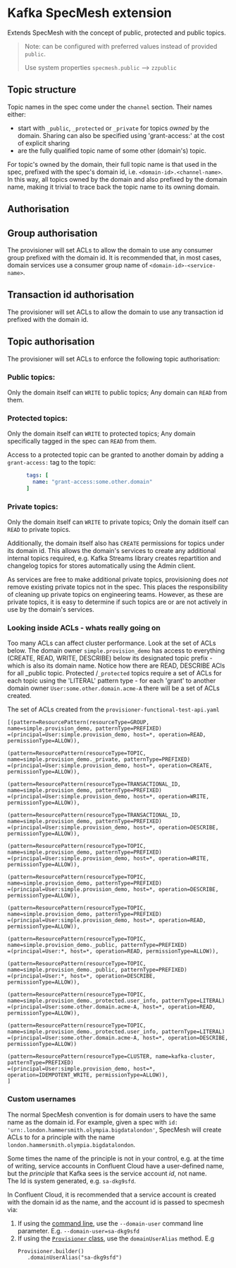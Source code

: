 # Kafka SpecMesh extension

Extends SpecMesh with the concept of public, protected and public topics. 

> Note: can be configured with preferred values instead of provided `public`. 
> 
> Use system properties `specmesh.public` --> `zzpublic` 

## Topic structure

Topic names in the spec come under the `channel` section. Their names either:

 * start with `_public`, `_protected` or `_private` for topics _owned_ by the domain. Sharing can also be specified using 'grant-access:' at the cost of explicit sharing 
 * are the fully qualified topic name of some other (domain's) topic.
 
For topic's owned by the domain, their full topic name is that used in the spec, prefixed with the spec's domain id, 
i.e. `<domain-id>.<channel-name>`.  In this way, all topics owned by the domain and also prefixed by the domain name,
making it trivial to trace back the topic name to its owning domain. 

## Authorisation

## Group authorisation

The provisioner will set ACLs to allow the domain to use any consumer group prefixed with the domain id.
It is recommended that, in most cases, domain services use a consumer group name of `<domain-id>-<service-name>`.

## Transaction id authorisation

The provisioner will set ACLs to allow the domain to use any transaction id prefixed with the domain id. 

## Topic authorisation

The provisioner will set ACLs to enforce the following topic authorisation:

### Public topics:

Only the domain itself can `WRITE` to public topics; Any domain can `READ` from them.

### Protected topics:

Only the domain itself can `WRITE` to protected topics; Any domain specifically tagged in the spec can `READ` from them.

Access to a protected topic can be granted to another domain by adding a `grant-access:` tag to the topic:

```yaml
      tags: [
        name: "grant-access:some.other.domain"
      ]
```

### Private topics:

Only the domain itself can `WRITE` to private topics; Only the domain itself can `READ` to private topics.

Additionally, the domain itself also has `CREATE` permissions for topics under its domain id. 
This allows the domain's services to create any additional internal topics required, e.g. Kafka Streams 
library creates repartition and changelog topics for stores automatically using the Admin client.

As services are free to make additional private topics, provisioning does _not_ remove existing private topics not in the spec.
This places the responsibility of cleaning up private topics on engineering teams. However, as these are private
topics, it is easy to determine if such topics are or are not actively in use by the domain's services.

### Looking inside ACLs - whats really going on

Too many ACLs can affect cluster performance. Look at the set of ACLs below.  The domain owner `simple.provision_demo` has access to everything (CREATE, READ, WRITE, DESCRIBE) below its designated topic prefix -  which is also its domain name. Notice how there are READ, DESCRIBE ACls for all _public topic. Protected /`_protected` topics require a set of ACLs for each topic using the 'LITERAL' pattern type - for each 'grant' to another domain owner `User:some.other.domain.acme-A` there will be a set of ACLs created.


The set of ACLs created from the `provisioner-functional-test-api.yaml`
```text
[(pattern=ResourcePattern(resourceType=GROUP, name=simple.provision_demo, patternType=PREFIXED)
=(principal=User:simple.provision_demo, host=*, operation=READ, permissionType=ALLOW)), 

(pattern=ResourcePattern(resourceType=TOPIC, name=simple.provision_demo._private, patternType=PREFIXED)
=(principal=User:simple.provision_demo, host=*, operation=CREATE, permissionType=ALLOW)), 

(pattern=ResourcePattern(resourceType=TRANSACTIONAL_ID, name=simple.provision_demo, patternType=PREFIXED)
=(principal=User:simple.provision_demo, host=*, operation=WRITE, permissionType=ALLOW)), 

(pattern=ResourcePattern(resourceType=TRANSACTIONAL_ID, name=simple.provision_demo, patternType=PREFIXED)
=(principal=User:simple.provision_demo, host=*, operation=DESCRIBE, permissionType=ALLOW)), 

(pattern=ResourcePattern(resourceType=TOPIC, name=simple.provision_demo, patternType=PREFIXED)
=(principal=User:simple.provision_demo, host=*, operation=WRITE, permissionType=ALLOW)), 

(pattern=ResourcePattern(resourceType=TOPIC, name=simple.provision_demo, patternType=PREFIXED)
=(principal=User:simple.provision_demo, host=*, operation=DESCRIBE, permissionType=ALLOW)), 

(pattern=ResourcePattern(resourceType=TOPIC, name=simple.provision_demo, patternType=PREFIXED)
=(principal=User:simple.provision_demo, host=*, operation=READ, permissionType=ALLOW)), 

(pattern=ResourcePattern(resourceType=TOPIC, name=simple.provision_demo._public, patternType=PREFIXED)
=(principal=User:*, host=*, operation=READ, permissionType=ALLOW)), 

(pattern=ResourcePattern(resourceType=TOPIC, name=simple.provision_demo._public, patternType=PREFIXED)
=(principal=User:*, host=*, operation=DESCRIBE, permissionType=ALLOW)), 

(pattern=ResourcePattern(resourceType=TOPIC, name=simple.provision_demo._protected.user_info, patternType=LITERAL)
=(principal=User:some.other.domain.acme-A, host=*, operation=READ, permissionType=ALLOW)), 

(pattern=ResourcePattern(resourceType=TOPIC, name=simple.provision_demo._protected.user_info, patternType=LITERAL)
=(principal=User:some.other.domain.acme-A, host=*, operation=DESCRIBE, permissionType=ALLOW))

(pattern=ResourcePattern(resourceType=CLUSTER, name=kafka-cluster, patternType=PREFIXED)
=(principal=User:simple.provision_demo, host=*, operation=IDEMPOTENT_WRITE, permissionType=ALLOW)), 
]
```


### Custom usernames

The normal SpecMesh convention is for domain users to have the same name as the domain id.
For example, given a spec with `id: 'urn:.london.hammersmith.olympia.bigdatalondon'`, SpecMesh will create ACLs to for a principle with the name `london.hammersmith.olympia.bigdatalondon`.

Some times the name of the principle is not in your control, e.g. at the time of writing, service accounts in Confluent Cloud have a user-defined name, but the _principle_ that Kafka sees is the service account _id_, not name.  
The Id is system generated, e.g. `sa-dkg9sfd`.

In Confluent Cloud, it is recommended that a service account is created with the domain id as the name, and the account id is passed to specmesh via:

1. If using the [command line](../cli/README.md), use the `--domain-user` command line parameter. E.g. `--domain-user=sa-dkg9sfd`
2. If using the [`Provisioner` class](src/main/java/io/specmesh/kafka/provision/Provisioner.java), use the `domainUserAlias` method. E.g
   ```
   Provisioner.builder()
      .domainUserAlias("sa-dkg9sfd")
   ```   